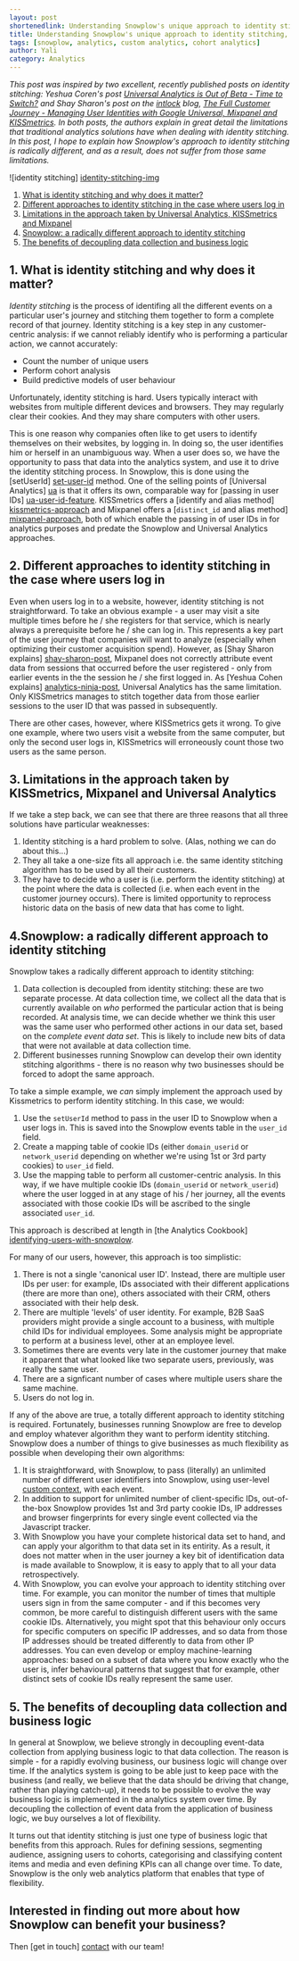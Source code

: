 ```yaml
---
layout: post
shortenedlink: Understanding Snowplow's unique approach to identity stitching
title: Understanding Snowplow's unique approach to identity stitching, including comparisons with Universal Analytics, Kissmetrics and Mixpanel
tags: [snowplow, analytics, custom analytics, cohort analytics]
author: Yali
category: Analytics
---
```


*This post was inspired by two excellent, recently published posts on identity stitching: Yeshua Coren's post [Universal Analytics is Out of Beta - Time to Switch?][analytics-ninja-post] and Shay Sharon's post on the [intlock][intlock] blog, [The Full Customer Journey - Managing User Identities with Google Universal, Mixpanel and KISSmetrics][shay-sharon-post]. In both posts, the authors explain in great detail the limitations that traditional analytics solutions have when dealing with identity stitching. In this post, I hope to explain how Snowplow's approach to identity stitching is radically different, and as a result, does not suffer from those same limitations.*

![identity stitching] [identity-stitching-img]

1. [What is identity stitching and why does it matter?](/blog/2014/04/16/identity-stitching/#what)  
2. [Different approaches to identity stitching in the case where users log in](/blog/2014/04/16/identity-stitching/#login)  
3. [Limitations in the approach taken by Universal Analytics, KISSmetrics and Mixpanel](/blog/2014/04/16/identity-stitching/#limitations)
4. [Snowplow: a radically different approach to identity stitching](/blog/2014/04/16/identity-stitching/#radical-approach-to-identity-stitching)  
5. [The benefits of decoupling data collection and business logic](/blog/2014/04/16/identity-stitching/#benefits)

<h2><a name="what">1. What is identity stitching and why does it matter?</a></h2>

*Identity stitching* is the process of identifing all the different events on a particular user's journey and stitching them together to form a complete record of that journey. Identity stitching is a key step in any customer-centric analysis: if we cannot reliably identify who is performing a particular action, we cannot accurately:

* Count the number of unique users 
* Perform cohort analysis 
* Build predictive models of user behaviour 

Unfortunately, identity stitching is hard. Users typically interact with websites from multiple different devices and browsers. They may regularly clear their cookies. And they may share computers with other users.

This is one reason why companies often like to get users to identify themselves on their websites, by logging in. In doing so, the user identifies him or herself in an unambiguous way. When a user does so, we have the opportunity to pass that data into the analytics system, and use it to drive the identity stitching process. In Snowplow, this is done using the [setUserId] [set-user-id] method. One of the selling points of [Universal Analytics] [ua] is that it offers its own, comparable way for [passing in user IDs] [ua-user-id-feature]. KISSmetrics offers a [identify and alias method] [kissmetrics-approach] and Mixpanel offers a [`distinct_id` and alias method] [mixpanel-approach], both of which enable the passing in of user IDs in for analytics purposes and predate the Snowplow and Universal Analytics approaches.

<!--more-->

<h2><a name="login">2. Different approaches to identity stitching in the case where users log in</a></h2>

Even when users log in to a website, however, identity stitching is not straightforward. To take an obvious example - a user may visit a site multiple times before he / she registers for that service, which is nearly always a prerequisite before he / she can log in. This represents a key part of the user journey that companies will want to analyze (especially when optimizing their customer acquisition spend). However, as [Shay Sharon explains] [shay-sharon-post], Mixpanel does not correctly attribute event data from sessions that occurred before the user registered - only from earlier events in the the session he / she first logged in. As [Yeshua Cohen explains] [analytics-ninja-post], Universal Analytics has the same limitation. Only KISSmetrics manages to stitch together data from those earlier sessions to the user ID that was passed in subsequently.

There are other cases, however, where KISSmetrics gets it wrong. To give one example, where two users visit a website from the same computer, but only the second user logs in, KISSmetrics will erroneously count those two users as the same person. 

<h2><a name="limitations">3. Limitations in the approach taken by KISSmetrics, Mixpanel and Universal Analytics</a></h2>

If we take a step back, we can see that there are three reasons that all three solutions have particular weaknesses:

1. Identity stitching is a hard problem to solve. (Alas, nothing we can do about this...)
2. They all take a one-size fits all approach i.e. the same identity stitching algorithm has to be used by all their customers.
3. They have to decide who a user is (i.e. perform the identity stitching) at the point where the data is collected (i.e. when each event in the customer journey occurs). There is limited opportunity to reprocess historic data on the basis of new data that has come to light.

<h2><a name="radical-approach-to-identity-stitching">4.Snowplow: a radically different approach to identity stitching</a></h2>

Snowplow takes a radically different approach to identity stitching:

1. Data collection is decoupled from identity stitching: these are two separate processe. At data collection time, we collect all the data that is currently available on *who* performed the particular action that is being recorded. At analysis time, we can decide whether we think this user was the same user who performed other actions in our data set, based on the *complete event data set*. This is likely to include new bits of data that were not available at data collection time.
2. Different businesses running Snowplow can develop their own identity stitching algorithms - there is no reason why two businesses should be forced to adopt the same approach.

To take a simple example, we *can* simply implement the approach used by Kissmetrics to perform identity stitching. In this case, we would:

1. Use the `setUserId` method to pass in the user ID to Snowplow when a user logs in. This is saved into the Snowplow events table in the `user_id` field.
2. Create a mapping table of cookie IDs (either `domain_userid` or `network_userid` depending on whether we're using 1st or 3rd party cookies) to `user_id` field.
3. Use the mapping table to perform all customer-centric analysis. In this way, if we have multiple cookie IDs (`domain_userid` or `network_userid`) where the user logged in at any stage of his / her journey, all the events associated with those cookie IDs will be ascribed to the single associated `user_id`.

This approach is described at length in [the Analytics Cookbook] [identifying-users-with-snowplow].

For many of our users, however, this approach is too simplistic:

1. There is not a single 'canonical user ID'. Instead, there are multiple user IDs per user: for example, IDs associated with their different applications (there are more than one), others associated with their CRM, others associated with their help desk.
2. There are multiple 'levels' of user identity. For example, B2B SaaS providers might provide a single account to a business, with multiple child IDs for individual employees. Some analysis might be appropriate to perform at a business level, other at an employee level.
3. Sometimes there are events very late in the customer journey that make it apparent that what looked like two separate users, previously, was really the same user.
4. There are a signficant number of cases where multiple users share the same machine.
5. Users do not log in. 

If any of the above are true, a totally different approach to identity stitching is required. Fortunately, businesses running Snowplow are free to develop and employ whatever algorithm they want to perform identity stitching. Snowplow does a number of things to give businesses as much flexibility as possible when developing their own algorithms:

1. It is straightforward, with Snowplow, to pass (literally) an unlimited number of different user identifiers into Snowplow, using user-level [custom context][custom-contexts], with each event.
2. In addition to support for unlimited number of client-specific IDs, out-of-the-box Snowplow provides 1st and 3rd party cookie IDs, IP addresses and browser fingerprints for every single event collected via the Javascript tracker.
3. With Snowplow you have your complete historical data set to hand, and can apply your algorithm to that data set in its entirity. As a result, it does not matter when in the user journey a key bit of identification data is made available to Snowplow, it is easy to apply that to all your data retrospectively.
4. With Snowplow, you can evolve your approach to identity stitching over time. For example, you can monitor the number of times that multiple users sign in from the same computer - and if this becomes very common, be more careful to distinguish different users with the same cookie IDs. Alternatively, you might spot that this behaviour only occurs for specific computers on specific IP addresses, and so data from those IP addresses should be treated differently to data from other IP addresses. You can even develop or employ machine-learning approaches: based on a subset of data where you know exactly who the user is, infer behavioural patterns that suggest that for example, other distinct sets of cookie IDs really represent the same user.

<h2><a name="benefits">5. The benefits of decoupling data collection and business logic</a></h2>

In general at Snowplow, we believe strongly in decoupling event-data collection from applying business logic to that data collection. The reason is simple - for a rapidly evolving business, our business logic will change over time. If the analytics system is going to be able just to keep pace with the business (and really, we believe that the data should be driving that change, rather than playing catch-up), it needs to be possible to evolve the way business logic is implemented in the analytics system over time. By decoupling the collection of event data from the application of business logic, we buy ourselves a lot of flexibility.

It turns out that identity stitching is just one type of business logic that benefits from this approach. Rules for defining sessions, segmenting audience, assigning users to cohorts, categorising and classifying content items and media and even defining KPIs can all change over time. To date, Snowplow is the only web analytics platform that enables that type of flexibility. 

## Interested in finding out more about how Snowplow can benefit your business?

Then [get in touch] [contact] with our team!

[analytics-ninja-post]: http://www.analytics-ninja.com/blog/2014/04/googles-universal-analytics-out-of-beta.html
[shay-sharon-post]: http://blog.intlock.com/full-customer-journey-part-iimanaging-user-identities-google-universal-mixpanel-kissmetrics/
[intlock]: http://www.intlock.com/
[identity-stitching-img]: /assets/img/blog/2014/04/identity-stitching.png
[ua]: https://support.google.com/analytics/answer/2790010
[ua-user-id-feature]: https://support.google.com/analytics/answer/3123663?hl=en&ref_topic=3123660
[set-user-id]: https://github.com/snowplow/snowplow/wiki/1-General-parameters-for-the-Javascript-tracker#user-id
[identifying-users-with-snowplow]: http://snowplowanalytics.com/analytics/customer-analytics/identifying-users.html
[custom-contexts]: http://snowplowanalytics.com/blog/2014/01/27/snowplow-custom-contexts-guide/
[kissmetrics-approach]: http://support.kissmetrics.com/getting-started/understanding-identities.html
[mixpanel-approach]: https://mixpanel.com/help/questions/articles/assigning-your-own-unique-ids-to-users
[contact]: /about/index.html